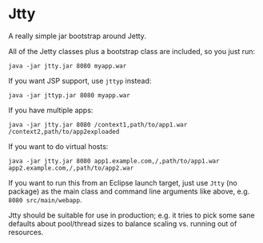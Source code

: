 
Jtty
====

A really simple jar bootstrap around Jetty.

All of the Jetty classes plus a bootstrap class are included, so you just run:

    java -jar jtty.jar 8080 myapp.war

If you want JSP support, use `jttyp` instead:

    java -jar jttyp.jar 8080 myapp.war

If you have multiple apps:

    java -jar jtty.jar 8080 /context1,path/to/app1.war /context2,path/to/app2exploaded

If you want to do virtual hosts:

    java -jar jtty.jar 8080 app1.example.com,/,path/to/app1.war app2.example.com,/,path/to/app2.war

If you want to run this from an Eclipse launch target, just use `Jtty` (no package) as the main class and command line arguments like above, e.g. `8080 src/main/webapp`.

Jtty should be suitable for use in production; e.g. it tries to pick some sane defaults about pool/thread sizes to balance scaling vs. running out of resources.

